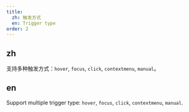 ```yaml
---
title:
  zh: 触发方式
  en: Trigger type
order: 2
---
```


## zh

支持多种触发方式：`hover`, `focus`, `click`, `contextmenu`, `manual`。

## en

Support multiple trigger type: `hover`, `focus`, `click`, `contextmenu`, `manual`.
